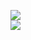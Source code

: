 [![](https://img.shields.io/badge/Made%20With-Github%20Spray-lightgrey.svg?style=for-the-badge&logo=github)](https://github.com/Annihil/github-spray#6438)  
[![](https://i.imgur.com/2DrTn0Z.gif)](https://github.com/Annihil/github-spray)